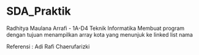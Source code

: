 # SDA_Praktik

Radhitya Maulana Arrafi - 1A-D4 Teknik Informatika
Membuat program dengan tujuan menampilkan array kota yang menunjuk ke linked list nama

Referensi :
Adi Rafi Chaerufarizki
